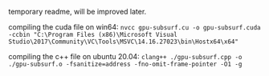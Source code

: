 temporary readme, will be improved later.

compiling the cuda file on win64: `nvcc gpu-subsurf.cu -o gpu-subsurf.cuda -ccbin "C:\Program Files (x86)\Microsoft Visual Studio\2017\Community\VC\Tools\MSVC\14.16.27023\bin\Hostx64\x64"`

compiling the c++ file on ubuntu 20.04: `clang++ ./gpu-subsurf.cpp -o ./gpu-subsurf.o -fsanitize=address -fno-omit-frame-pointer -O1 -g`
